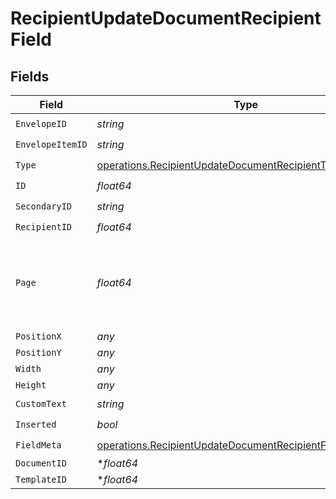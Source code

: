 # RecipientUpdateDocumentRecipientField


## Fields

| Field                                                                                                                                  | Type                                                                                                                                   | Required                                                                                                                               | Description                                                                                                                            |
| -------------------------------------------------------------------------------------------------------------------------------------- | -------------------------------------------------------------------------------------------------------------------------------------- | -------------------------------------------------------------------------------------------------------------------------------------- | -------------------------------------------------------------------------------------------------------------------------------------- |
| `EnvelopeID`                                                                                                                           | *string*                                                                                                                               | :heavy_check_mark:                                                                                                                     | N/A                                                                                                                                    |
| `EnvelopeItemID`                                                                                                                       | *string*                                                                                                                               | :heavy_check_mark:                                                                                                                     | N/A                                                                                                                                    |
| `Type`                                                                                                                                 | [operations.RecipientUpdateDocumentRecipientType](../../models/operations/recipientupdatedocumentrecipienttype.md)                     | :heavy_check_mark:                                                                                                                     | N/A                                                                                                                                    |
| `ID`                                                                                                                                   | *float64*                                                                                                                              | :heavy_check_mark:                                                                                                                     | N/A                                                                                                                                    |
| `SecondaryID`                                                                                                                          | *string*                                                                                                                               | :heavy_check_mark:                                                                                                                     | N/A                                                                                                                                    |
| `RecipientID`                                                                                                                          | *float64*                                                                                                                              | :heavy_check_mark:                                                                                                                     | N/A                                                                                                                                    |
| `Page`                                                                                                                                 | *float64*                                                                                                                              | :heavy_check_mark:                                                                                                                     | The page number of the field on the document. Starts from 1.                                                                           |
| `PositionX`                                                                                                                            | *any*                                                                                                                                  | :heavy_minus_sign:                                                                                                                     | N/A                                                                                                                                    |
| `PositionY`                                                                                                                            | *any*                                                                                                                                  | :heavy_minus_sign:                                                                                                                     | N/A                                                                                                                                    |
| `Width`                                                                                                                                | *any*                                                                                                                                  | :heavy_minus_sign:                                                                                                                     | N/A                                                                                                                                    |
| `Height`                                                                                                                               | *any*                                                                                                                                  | :heavy_minus_sign:                                                                                                                     | N/A                                                                                                                                    |
| `CustomText`                                                                                                                           | *string*                                                                                                                               | :heavy_check_mark:                                                                                                                     | N/A                                                                                                                                    |
| `Inserted`                                                                                                                             | *bool*                                                                                                                                 | :heavy_check_mark:                                                                                                                     | N/A                                                                                                                                    |
| `FieldMeta`                                                                                                                            | [operations.RecipientUpdateDocumentRecipientFieldMetaUnion](../../models/operations/recipientupdatedocumentrecipientfieldmetaunion.md) | :heavy_check_mark:                                                                                                                     | N/A                                                                                                                                    |
| `DocumentID`                                                                                                                           | **float64*                                                                                                                             | :heavy_minus_sign:                                                                                                                     | N/A                                                                                                                                    |
| `TemplateID`                                                                                                                           | **float64*                                                                                                                             | :heavy_minus_sign:                                                                                                                     | N/A                                                                                                                                    |